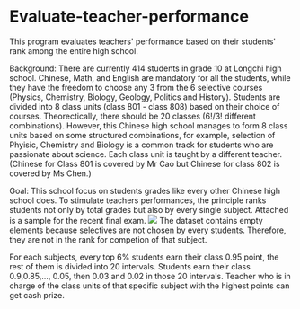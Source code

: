 # Evaluate-teacher-performance
This program evaluates teachers' performance based on their students' rank among the entire high school.

Background:
There are currently 414 students in grade 10 at Longchi high school. Chinese, Math, and English are mandatory for all the students, while they have the freedom to choose any 3 from the 6 selective courses (Physics, Chemistry, Biology, Geology, Politics and History). Students are divided into 8 class units (class 801 - class 808) based on their choice of courses. Theorectically, there should be 20 classes (6!/3! different combinations). However, this Chinese high school manages to form 8 class units based on some structured combinations, for example, selection of Phyisic, Chemistry and Biology is a common track for students who are passionate about science. Each class unit is taught by a different teacher. (Chinese for Class 801 is covered by Mr Cao but Chinese for class 802 is covered by Ms Chen.)

Goal:
This school focus on students grades like every other Chinese high school does. To stimulate teachers performances, the principle ranks students not only by total grades but also by every single subject. Attached is a sample for the recent final exam. 
![](https://github.com/rushuifang/hackbu/blob/master/dataSnapshot.png)
The dataset contains empty elements because selectives are not chosen by every students. Therefore, they are not in the rank for competion of that subject.

For each subjects, every top 6% students earn their class 0.95 point, the rest of them is divided into 20 intervals. Students earn their class 0.9,0.85,..., 0.05, then 0.03 and 0.02 in those 20 intervals. Teacher who is in charge of the class units of that specific subject with the highest points can get cash prize.
